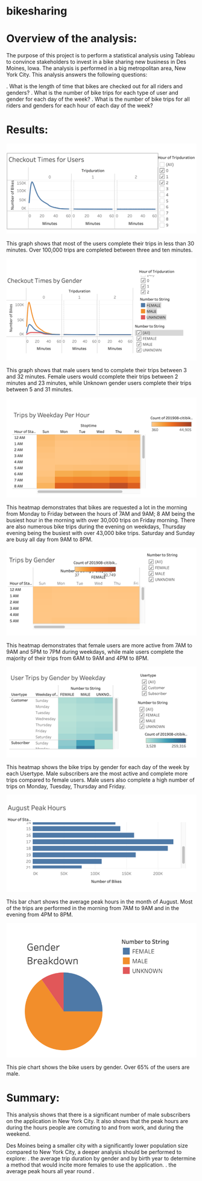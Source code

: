 # bikesharing

# Overview of the analysis: 
The purpose of this project is to perform a statistical analysis using Tableau to convince stakeholders to invest in a bike sharing new business in Des Moines, Iowa. The analysis is performed in a big metropolitan area, New York City. This analysis answers the following questions:

 . What is the length of time that bikes are checked out for all riders and genders?
 . What is the number of bike trips for each type of user and gender for each day of the week?
 . What is the number of bike trips for all riders and genders for each hour of each day of the week?

# Results: 

![Checkout Times by Users](https://github.com/StessyG/bikesharing/blob/c358c6008aad4e476f95c02c3f807e5393c7c458/Resources/images/Checkout%20Times%20for%20Users.png)

This graph shows that most of the users complete their trips in less than 30 minutes. Over 100,000 trips are completed between three and ten minutes.


![Checkout Times by Gender](https://github.com/StessyG/bikesharing/blob/c358c6008aad4e476f95c02c3f807e5393c7c458/Resources/images/Checkout%20Times%20by%20Gender.png)

This graph shows that male users tend to complete their trips between 3 and 32 minutes. Female users would ccomplete their trips between 2 minutes and 23 minutes, while Unknown gender users complete their trips between 5 and 31 minutes.

![Trips by Weekday per Hour](https://github.com/StessyG/bikesharing/blob/c358c6008aad4e476f95c02c3f807e5393c7c458/Resources/images/Trips%20by%20Weekday%20per%20Hour.png)

This heatmap demonstrates that bikes are requested a lot in the morning from Monday to Friday between the hours of 7AM and 9AM; 8 AM being the busiest hour in the morning with over 30,000 trips on Friday morning. There are also numerous bike trips during the evening on weekdays, Thursday evening being the busiest with over 43,000 bike trips. Saturday and Sunday are busy all day from 9AM to 8PM.

![Trips by Gender](https://github.com/StessyG/bikesharing/blob/main/Resources/images/Trips%20by%20Gender.png)

This heatmap demonstrates that female users are more active from 7AM to 9AM and 5PM to 7PM during weekdays, while male users complete the majority of their trips from 6AM to 9AM and 4PM to 8PM.

![User Trips by Gender by Weekday](https://github.com/StessyG/bikesharing/blob/c358c6008aad4e476f95c02c3f807e5393c7c458/Resources/images/User%20Trips%20by%20Gender%20by%20Weekday.png)

This heatmap shows the bike trips by gender for each day of the week by each Usertype. Male subscribers are the most active and complete more trips compared to female users. Male users also complete a high number of trips on Monday, Tuesday, Thursday and Friday.


![August Peak Hours](https://github.com/StessyG/bikesharing/blob/main/Resources/images/August%20Peak%20Hours.png)

This bar chart shows the average peak hours in the month of August. Most of the trips are performed in the morning from 7AM to 9AM and in the evening from 4PM to 8PM.


![Gender Breakdown](https://github.com/StessyG/bikesharing/blob/c358c6008aad4e476f95c02c3f807e5393c7c458/Resources/images/Gender%20Breakdown.png)

This pie chart shows the bike users by gender. Over 65% of the users are male.


# Summary: 

This analysis shows that there is a significant number of male subscribers on the application in New York City. It also shows that the peak hours are during the hours people are comuting to and from work, and during the weekend.

Des Moines being a smaller city with a significantly lower population size compared to New York City, a deeper analysis should be performed to explore:
    . the average trip duration by gender and by birth year to determine a method that would incite more females to use the application.
    . the average peak hours all year round .
